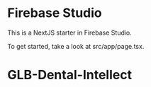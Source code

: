 # Firebase Studio

This is a NextJS starter in Firebase Studio.

To get started, take a look at src/app/page.tsx.
# GLB-Dental-Intellect
